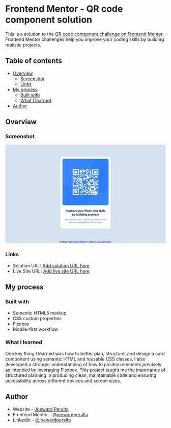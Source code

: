 # Frontend Mentor - QR code component solution

This is a solution to the [QR code component challenge on Frontend Mentor](https://www.frontendmentor.io/challenges/qr-code-component-iux_sIO_H). Frontend Mentor challenges help you improve your coding skills by building realistic projects.

## Table of contents

- [Overview](#overview)
  - [Screenshot](#screenshot)
  - [Links](#links)
- [My process](#my-process)
  - [Built with](#built-with)
  - [What I learned](#what-i-learned)
- [Author](#author)

## Overview

### Screenshot

![A QR code component card that is linked to the Frontend Mentor website.](./images/screenshot.png)

### Links

- Solution URL: [Add solution URL here](https://www.frontendmentor.io/solutions/responsive-qr-code-component-page-using-html-and-css-fh3SrDT5mU)
- Live Site URL: [Add live site URL here](https://joewardperalta.github.io/qr-code-component/)

## My process

### Built with

- Semantic HTML5 markup
- CSS custom properties
- Flexbox
- Mobile-first workflow

### What I learned

One key thing I learned was how to better plan, structure, and design a card component using semantic HTML and reusable CSS classes. I also developed a stronger understanding of how to position elements precisely as intended by leveraging Flexbox. This project taught me the importance of structured planning in producing clean, maintainable code and ensuring accessibility across different devices and screen sizes.

## Author

- Website - [Joeward Peralta](https://www.joewardperalta.dev)
- Frontend Mentor - [@joewardperalta](https://www.frontendmentor.io/profile/joewardperalta)
- LinkedIn - [@joewardperalta](https://www.linkedin.com/in/joewardperalta/)
